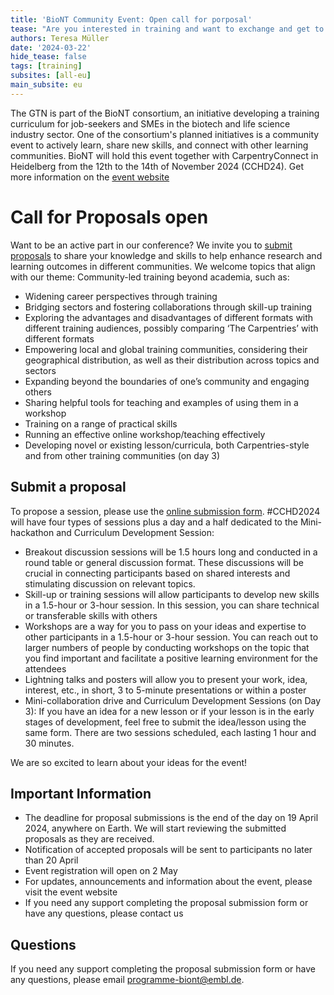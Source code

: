 ```yaml
---
title: 'BioNT Community Event: Open call for porposal'
tease: "Are you interested in training and want to exchange and get to know other learning communities? BioNT, together with the Carpentries, is hosting a 3-day community event."
authors: Teresa Müller
date: '2024-03-22'
hide_tease: false
tags: [training]
subsites: [all-eu]
main_subsite: eu
---
```


The GTN is part of the BioNT consortium, an initiative developing a training curriculum for job-seekers and SMEs in the biotech and life science industry sector. One of the consortium's planned initiatives is a community event to actively learn, share new skills, and connect with other learning communities. BioNT will hold this event together with CarpentryConnect in Heidelberg from the 12th to the 14th of November 2024 (CCHD24). Get more information on the [event website](https://biont-training.eu/event-details/CarpentryConnect2024)




# Call for Proposals open

Want to be an active part in our conference? We invite you to [submit proposals](https://survey.bio-it.embl.de/496554?lang=en) to share your knowledge and skills to help enhance research and learning outcomes in different communities. We welcome topics that align with our theme: Community-led training beyond academia, such as:

* Widening career perspectives through training
* Bridging sectors and fostering collaborations through skill-up training
* Exploring the advantages and disadvantages of different formats with different training audiences, possibly comparing ‘The Carpentries’ with different formats
* Empowering local and global training communities, considering their geographical distribution, as well as their distribution across topics and sectors
* Expanding beyond the boundaries of one’s community and engaging others
* Sharing helpful tools for teaching and examples of using them in a workshop
* Training on a range of practical skills
* Running an effective online workshop/teaching effectively
* Developing novel or existing lesson/curricula, both Carpentries-style and from other training communities (on day 3)



## Submit a proposal

To propose a session, please use the [online submission form](https://survey.bio-it.embl.de/496554?lang=en). #CCHD2024 will have four types of sessions plus a day and a half dedicated to the Mini-hackathon and Curriculum Development Session:

* Breakout discussion sessions will be 1.5 hours long and conducted in a round table or general discussion format. These discussions will be crucial in connecting participants based on shared interests and stimulating discussion on relevant topics.
* Skill-up or training sessions will allow participants to develop new skills in a 1.5-hour or 3-hour session. In this session, you can share technical or transferable skills with others
* Workshops are a way for you to pass on your ideas and expertise to other participants in a 1.5-hour or 3-hour session. You can reach out to larger numbers of people by conducting workshops on the topic that you find important and facilitate a positive learning environment for the attendees
* Lightning talks and posters will allow you to present your work, idea, interest, etc., in short, 3 to 5-minute presentations or within a poster
* Mini-collaboration drive and Curriculum Development Sessions (on Day 3): If you have an idea for a new lesson or if your lesson is in the early stages of development, feel free to submit the idea/lesson using the same form. There are two sessions scheduled, each lasting 1 hour and 30 minutes.

We are so excited to learn about your ideas for the event!



## Important Information

* The deadline for proposal submissions is the end of the day on 19 April 2024, anywhere on Earth. We will start reviewing the submitted proposals as they are received.
* Notification of accepted proposals will be sent to participants no later than 20 April
* Event registration will open on 2 May
* For updates, announcements and information about the event, please visit the event website
* If you need any support completing the proposal submission form or have any questions, please contact us

## Questions

If you need any support completing the proposal submission form or have any questions, please email programme-biont@embl.de.

